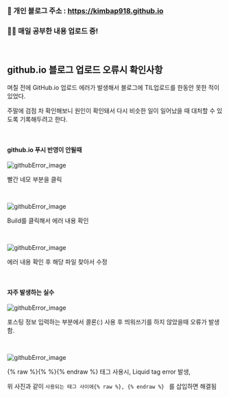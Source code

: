 ### 🔗 개인 블로그 주소 : https://kimbap918.github.io

### 🏃‍♂️ 매일 공부한 내용 업로드 중!

<br>

## github.io 블로그 업로드 오류시 확인사항

며칠 전에 GitHub.io 업로드 에러가 발생해서 블로그에 TIL업로드를 한동안 못한 적이 있었다.

주말에 검점 차 확인해보니 원인이 확인돼서 다시 비슷한 일이 일어났을 때 대처할 수 있도록 기록해두려고 한다.

<br>

#### github.io 푸시 반영이 안될때  

![githubError_image](https://user-images.githubusercontent.com/75712723/194895275-cf5ef26d-a21b-4978-9ba1-0aeb6aa5c392.png)

 빨간 네모 부분을 클릭

<br>

![githubError_image](https://user-images.githubusercontent.com/75712723/194895271-b3630e21-327a-4f01-868c-3e8ce62702c3.png)

Build를 클릭해서 에러 내용 확인

<br>

![githubError_image](https://user-images.githubusercontent.com/75712723/194895279-967b9bb4-ee45-4f94-8054-df2bf7f40f64.png)

에러 내용 확인 후 해당 파일 찾아서 수정

<br>

#### 자주 발생하는 실수

![githubError_image](https://user-images.githubusercontent.com/75712723/194895270-d1b2c6e7-c41a-44d4-9175-aba5baca3c76.png)

포스팅 정보 입력하는 부분에서 콜론(:) 사용 후 띄워쓰기를 하지 않았을때 오류가 발생함. 

<br>

![githubError_image](https://user-images.githubusercontent.com/75712723/194895259-692562be-53bb-4248-987d-79fd3bef61e0.png)

{% raw %}{% %}{% endraw %} 태그 사용시, Liquid tag error 발생,

위 사진과 같이 `사용되는 태그 사이에{% raw %}, {% endraw %} ` 를 삽입하면 해결됨

<br>



